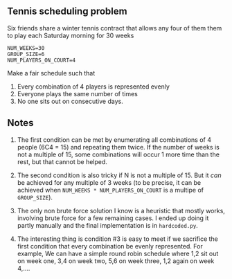 ## Tennis scheduling problem

Six friends share a winter tennis contract that allows any four of them them to play each Saturday morning for 30 weeks
```
NUM_WEEKS=30
GROUP_SIZE=6
NUM_PLAYERS_ON_COURT=4
```

Make a fair schedule such that
1. Every combination of 4 players is represented evenly
1. Everyone plays the same number of times
1. No one sits out on consecutive days.

## Notes
1. The first condition can be met by enumerating all combinations of 4 people (6C4 = 15) and repeating them twice. If the number of weeks is not a multiple of 15, some combinations will occur 1 more time than the rest, but that cannot be helped.

2. The second condition is also tricky if N is not a multiple of 15. But it *can* be achieved for any multiple of 3 weeks (to be precise, it can be achieved when `NUM_WEEKS * NUM_PLAYERS_ON_COURT` is a multipe of `GROUP_SIZE`). 

3. The only non brute force solution I know is a heuristic that mostly works, involving brute force for a few remaining cases. I ended up doing it partly manually and the final implementation is in `hardcoded.py`. 

4. The interesting thing is condition #3 is easy to meet if we sacrifice the first condition that every combination be evenly represented. For example, We can have a simple round robin schedule where 1,2 sit out on week one, 3,4 on week two, 5,6 on week three, 1,2 again on week 4,....

